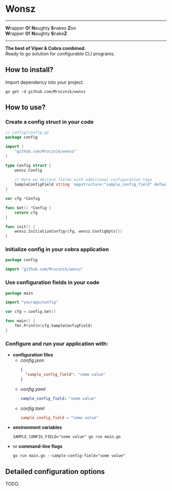 # Wonsz

---

**W**rapper **O**f **N**aughty **S**nakes **Z**oo  
**W**rapper **O**f **N**aughty **S**nake**Z**

---

**The best of Viper & Cobra combined.**  
Ready to go solution for configurable CLI programs.

## How to install?

Import dependency into your project.
```shell
go get -d github.com/Mrucznik/wonsz 
```

## How to use?


### Create a config struct in your code
```go
// config/config.go
package config

import (
	"github.com/Mrucznik/wonsz"
)

type Config struct {
	wonsz.Config
	
	// Here we declare fields with additional configuration tags
	SampleConfigField string `mapstructure:"sample_config_field" default:"default value"`
}

var cfg *Config

func Get() *Config {
	return cfg
}

func init() {
	wonsz.InitializeConfig(cfg, wonsz.ConfigOpts{})
}
```

### Initialize config in your cobra application

```go
package config

import "github.com/Mrucznik/wonsz"

```

### Use configuration fields in your code
```go
package main

import "yourapp/config"

var cfg = config.Get()

func main() {
	fmt.Println(cfg.SampleConfigField)	
}
```

### Configure and run your application with:
- **configuration files**
  - *config.json*
    ```json
    {
      "sample_config_field": "some value" 
    }
    ```
  - *config.yaml*
    ```yaml
    sample_config_field: "some value"
    ``` 
  - *config.toml*
    ```toml
    sample_config_field = "some value"
    ```
- **environment variables**
  ```shell
  SAMPLE_CONFIG_FIELD="some value" go run main.go
  ```
- or **command-line flags**
  ```shell
  go run main.go --sample-config-field="some value"
  ``` 

## Detailed configuration options

TODO.